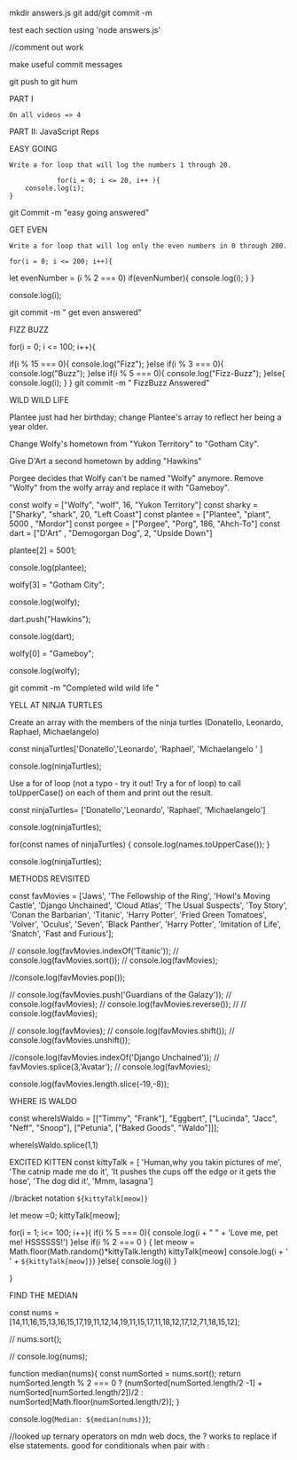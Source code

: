 mkdir answers.js 
git add/git commit -m

test each section using 'node answers.js'

//comment out work 

make useful commit messages

git push to git hum 

PART I

    On all videos => 4
    
    
PART II: JavaScript Reps


EASY GOING

    Write a for loop that will log the numbers 1 through 20.
    
                for(i = 0; i <= 20, i++ ){
        console.log(i);
    }
    
    
git Commit -m "easy going answered"


GET EVEN

    Write a for loop that will log only the even numbers in 0 through 200.
    
    for(i = 0; i <= 200; i++){
  let evenNumber = (i % 2 === 0)
  if(evenNumber){
      console.log(i);
  }
}

console.log(i);


  git commit -m " get even answered"  


FIZZ BUZZ

for(i = 0; i <= 100; i++){
  
  if(i % 15 === 0){
      console.log("Fizz");
  }else if(i % 3 === 0){
    console.log("Buzz");
  }else if(i % 5 === 0){
    console.log("Fizz-Buzz");
  }else{
    console.log(i);
  } 
  }
    git commit -m " FizzBuzz Answered"


WILD WILD LIFE


Plantee just had her birthday; change Plantee's array to reflect her being a year older.



Change Wolfy's hometown from "Yukon Territory" to "Gotham City".



Give D'Art a second hometown by adding "Hawkins"



Porgee decides that Wolfy can't be named "Wolfy" anymore. Remove "Wolfy" from the wolfy array and replace it with "Gameboy".

const wolfy = ["Wolfy", "wolf", 16, "Yukon Territory"]
const sharky = ["Sharky", "shark", 20, "Left Coast"]
const plantee = ["Plantee", "plant",  5000 , "Mordor"]
const porgee = ["Porgee", "Porg", 186, "Ahch-To"]
const dart = ["D'Art" , "Demogorgan Dog", 2, "Upside Down"]

plantee[2] = 5001;

console.log(plantee);

wolfy[3] = "Gotham City";

console.log(wolfy);

dart.push("Hawkins");

console.log(dart);

wolfy[0] = "Gameboy";

console.log(wolfy);

git commit -m "Completed wild wild life "




YELL AT NINJA TURTLES

Create an array with the members of the ninja turtles (Donatello, Leonardo, Raphael, Michaelangelo)

const ninjaTurtles['Donatello','Leonardo', 'Raphael', 'Michaelangelo ' ]


console.log(ninjaTurtles);

Use a for of loop (not a typo - try it out! Try a for of loop) to call toUpperCase() on each of them and print out the result.

const ninjaTurtles= ['Donatello','Leonardo', 'Raphael', 'Michaelangelo']

console.log(ninjaTurtles);

for(const names of ninjaTurtles) {
  console.log(names.toUpperCase());
}

console.log(ninjaTurtles);

METHODS REVISITED

const favMovies = ['Jaws', 'The Fellowship of the Ring', 'Howl\'s Moving Castle', 'Django Unchained', 'Cloud Atlas', 'The Usual Suspects', 'Toy Story', 'Conan the Barbarian', 'Titanic', 'Harry Potter', 'Fried Green Tomatoes', 'Volver', 'Oculus', 'Seven', 'Black Panther', 'Harry Potter', 'Imitation of Life', 'Snatch', 'Fast and Furious'];

// console.log(favMovies.indexOf('Titanic'));
// console.log(favMovies.sort());
// console.log(favMovies);

//console.log(favMovies.pop());

// console.log(favMovies.push('Guardians of the Galazy'));
// console.log(favMovies);
// console.log(favMovies.reverse());
// // console.log(favMovies);

// console.log(favMovies);
// console.log(favMovies.shift());
// console.log(favMovies.unshift());

//console.log(favMovies.indexOf('Django Unchained'));
// favMovies.splice(3,'Avatar');
// console.log(favMovies);

console.log(favMovies.length.slice(-19,-8));





WHERE IS WALDO


const whereIsWaldo = [["Timmy", "Frank"], "Eggbert",  ["Lucinda", "Jacc", "Neff", "Snoop"],
["Petunia", ["Baked Goods", "Waldo"]]];

whereIsWaldo.splice(1,1)


EXCITED KITTEN
const kittyTalk = [ 'Human,why you takin pictures of me', 'The catnip made me do it', 'It pushes the cups off the edge or it gets the hose', 'The dog did it', 'Mmm, lasagna']

//bracket notation `${kittyTalk[meow]}`

let meow =0;
kittyTalk[meow];


for(i = 1; i<= 100; i++){
  if(i % 5 === 0){
    console.log(i + " " + 'Love me, pet me! HSSSSSS!')
  }else if(i % 2 === 0 ) {
       let meow = Math.floor(Math.random()*kittyTalk.length)
      kittyTalk[meow]
      console.log(i + ' ' + `${kittyTalk[meow]}`)
  }else{
    console.log(i)
  }
  
}


FIND THE MEDIAN

const nums = [14,11,16,15,13,16,15,17,19,11,12,14,19,11,15,17,11,18,12,17,12,71,18,15,12];

// nums.sort();

// console.log(nums);

function median(nums){
  const numSorted = nums.sort();
  return numSorted.length % 2 === 0 ? (numSorted[numSorted.length/2 -1] + numSorted[numSorted.length/2])/2 : numSorted[Math.floor(numSorted.length/2)];
}

console.log(`Median: ${median(nums)}`);

//looked up ternary operators on mdn web docs, the ? works to replace if else statements.  good for conditionals when pair with : 




